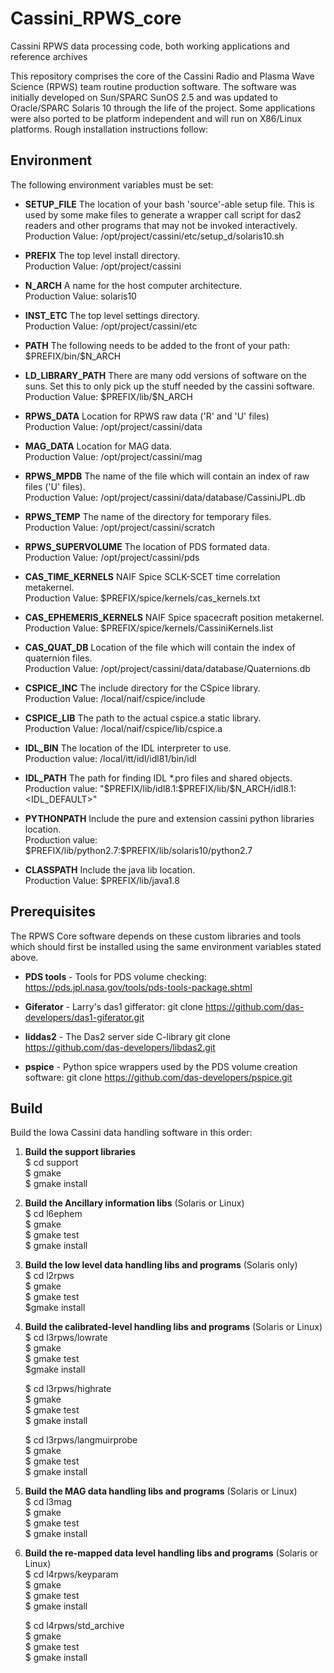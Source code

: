 # Cassini_RPWS_core
Cassini RPWS data processing code, both working applications and reference archives

This repository comprises the core of the Cassini Radio and Plasma Wave Science (RPWS) team routine production software.
The software was initially developed on Sun/SPARC SunOS 2.5 and was updated to Oracle/SPARC Solaris 10 through
the life of the project.
Some applications were also ported to be platform independent and will run on X86/Linux platforms.
Rough installation instructions follow:

## Environment

The following environment variables must be set:

- **SETUP_FILE**  The location of your bash 'source'-able setup file.  This is  used by some make files to generate a wrapper call script for das2 readers and other programs that may not be invoked interactively.  
    Production Value:  /opt/project/cassini/etc/setup_d/solaris10.sh
				
- **PREFIX**      The top level install directory.  
   Production Value:   /opt/project/cassini
				
- **N_ARCH**      A name for the host computer architecture.  
   Production Value:   solaris10
			  
- **INST_ETC**    The top level settings directory.  
   Production Value:   /opt/project/cassini/etc

- **PATH**  The following needs to be added to the front of your path:
     \$PREFIX/bin/\$N_ARCH

- **LD_LIBRARY_PATH**  There are many odd versions of software on the suns.  Set this to only pick up the stuff needed by the cassini software.  
   Production Value:  \$PREFIX/lib/\$N_ARCH

- **RPWS_DATA**   Location for RPWS raw data ('R' and 'U' files)  
   Production Value:   /opt/project/cassini/data

- **MAG_DATA**    Location for MAG data.  
    Production Value:   /opt/project/cassini/mag

- **RPWS_MPDB**   The name of the file which will contain an index of raw files ('U' files).  
   Production Value:   /opt/project/cassini/data/database/CassiniJPL.db

- **RPWS_TEMP**   The name of the directory for temporary files.  
   Production Value:   /opt/project/cassini/scratch
				
- **RPWS_SUPERVOLUME**  The location of PDS formated data.  
    Production Value:   /opt/project/cassini/pds
				
- **CAS_TIME_KERNELS**  NAIF Spice SCLK-SCET time correlation metakernel.  
     Production Value:  \$PREFIX/spice/kernels/cas_kernels.txt

- **CAS_EPHEMERIS_KERNELS**  NAIF Spice spacecraft position metakernel.  
     Production Value:  \$PREFIX/spice/kernels/CassiniKernels.list

- **CAS_QUAT_DB** Location of the file which will contain the index of quaternion files.  
   Production Value: /opt/project/cassini/data/database/Quaternions.db

- **CSPICE_INC**  The include directory for the CSpice library.  
   Production Value:  /local/naif/cspice/include

- **CSPICE_LIB**  The path to the actual cspice.a static library.  
    Production Value:  /local/naif/cspice/lib/cspice.a

- **IDL_BIN**     The location of the IDL interpreter to use.  
     Production value:   /local/itt/idl/idl81/bin/idl

- **IDL_PATH**    The path for finding IDL \*.pro files and shared objects.  
   Production value:  "\$PREFIX/lib/idl8.1:\$PREFIX/lib/\$N_ARCH/idl8.1:<IDL_DEFAULT>"

- **PYTHONPATH**  Include the pure and extension cassini python libraries location.  
    Production value: \$PREFIX/lib/python2.7:\$PREFIX/lib/solaris10/python2.7

- **CLASSPATH**   Include the java lib location.  
    Production Value:  $PREFIX/lib/java1.8


## Prerequisites

The RPWS Core software depends on these custom libraries and tools which should first be installed using the
same environment variables stated above.

  - **PDS tools** - Tools for PDS volume checking:
    https://pds.jpl.nasa.gov/tools/pds-tools-package.shtml 
 
  - **Giferator** - Larry's das1 gifferator:
    git clone https://github.com/das-developers/das1-giferator.git

  - **liddas2** - The Das2 server side C-library
	 git clone https://github.com/das-developers/libdas2.git

  - **pspice** - Python spice wrappers used by the PDS volume creation software:
    git clone https://github.com/das-developers/pspice.git

## Build

Build the Iowa Cassini data handling software in this order:

1. **Build the support libraries**  
    $ cd support  
    $ gmake  
    $ gmake install  
2. **Build the Ancillary information libs** (Solaris or Linux)  
    $ cd l6ephem  
    $ gmake  
    $ gmake test  
    $ gmake install  
3. **Build the low level data handling libs and programs** (Solaris only)  
    $ cd l2rpws  
    $ gmake  
    $ gmake test  
    $gmake install  
4. **Build the calibrated-level handling libs and programs**  (Solaris or Linux)  
    $ cd l3rpws/lowrate  
    $ gmake  
    $ gmake test  
    $gmake install  

    $ cd l3rpws/highrate  
    $ gmake  
    $ gmake test  
    $ gmake install  

    $ cd l3rpws/langmuirprobe  
    $ gmake  
    $ gmake test  
    $ gmake install  
5. **Build the MAG data handling libs and programs**  (Solaris or Linux)  
    $ cd l3mag  
    $ gmake  
    $ gmake test  
    $ gmake install  
6. **Build the re-mapped data level handling libs and programs**  (Solaris or Linux)  
    $ cd l4rpws/keyparam  
    $ gmake  
    $ gmake test  
    $ gmake install  
    
    $ cd l4rpws/std_archive  
    $ gmake  
    $ gmake test  
    $ gmake install  
